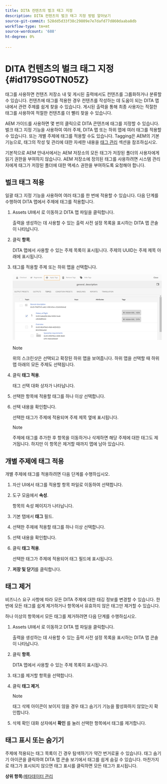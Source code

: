 ```yaml
---
title: DITA 컨텐츠의 벌크 태그 지정
description: DITA 컨텐츠의 벌크 태그 지정 방법 알아보기
source-git-commit: 528dd5d33f38c29809e7e7dafd77d860daaba8db
workflow-type: tm+mt
source-wordcount: '688'
ht-degree: 0%

---
```



# DITA 컨텐츠의 벌크 태그 지정 {#id179SG0TN05Z}

태그를 사용하면 컨텐츠 저장소 내 및 게시된 출력에서도 컨텐츠를 그룹화하거나 분류할 수 있습니다. 컨텐츠에 태그를 적용한 경우 컨텐츠를 작성하는 데 도움이 되는 DITA 맵 내에서 관련 주제를 쉽게 찾을 수 있습니다. 게시된 출력을 통해 최종 사용자는 적절한 태그를 사용하여 적절한 컨텐츠를 더 빨리 찾을 수 있습니다.

AEM 가이드를 사용하면 몇 번의 클릭으로 DITA 콘텐츠에 태그를 지정할 수 있습니다. 벌크 태그 지정 기능을 사용하여 여러 주제, DITA 맵 또는 하위 맵에 여러 태그를 적용할 수 있습니다. 또는 개별 주제에 태그를 적용할 수도 있습니다. Tagging은 AEM의 기본 기능으로, 태그의 작성 및 관리에 대한 자세한 내용을 [태그 관리](https://experienceleague.adobe.com/docs/experience-manager-cloud-service/sites/authoring/features/tags.html?lang=en) 섹션을 참조하십시오.

기본적으로 AEM 안내서에서는 AEM 저장소의 모든 태그가 저장된 폴더의 사용자에게 읽기 권한을 부여하지 않습니다. AEM 저장소에 정의된 태그를 사용하려면 시스템 관리자에게 태그가 저장된 폴더에 대한 액세스 권한을 부여하도록 요청해야 합니다.

## 벌크 태그 적용

일괄 태그 지정 기능을 사용하여 여러 태그를 한 번에 적용할 수 있습니다. 다음 단계를 수행하여 DITA 맵에서 주제에 태그를 적용합니다.

1. Assets UI에서 로 이동하고 DITA 맵 파일을 클릭합니다.

   출력을 생성하는 데 사용할 수 있는 출력 사전 설정 목록을 표시하는 DITA 맵 콘솔이 나타납니다.

1. 클릭 **항목**.

   DITA 맵에서 사용할 수 있는 주제 목록이 표시됩니다. 주제의 UUID는 주제 제목 아래에 표시됩니다.

1. 태그를 적용할 주제 또는 하위 맵을 선택합니다.

   ![](images/apply-tags-uuid.png)


   >[!NOTE]
   >
   > 위의 스크린샷은 선택되고 확장된 하위 맵을 보여줍니다. 하위 맵을 선택할 때 하위 맵 아래의 모든 주제도 선택됩니다.

1. 클릭 **태그 적용**.

   태그 선택 대화 상자가 나타납니다.

1. 선택한 항목에 적용할 태그를 하나 이상 선택합니다.

1. 선택 내용을 확인합니다.

   선택한 태그가 주제에 적용되며 주제 제목 옆에 표시됩니다.

   >[!NOTE]
   >
   > 주제에 태그를 추가한 후 항목을 이동하거나 삭제하면 해당 주제에 대한 태그도 제거됩니다. 하지만 이 항목은 제거할 때까지 맵에 남아 있습니다.


## 개별 주제에 태그 적용

개별 주제에 태그를 적용하려면 다음 단계를 수행하십시오.

1. 자산 UI에서 태그를 적용할 항목 파일로 이동하여 선택합니다.

1. 도구 모음에서 **속성**.

   항목의 속성 페이지가 나타납니다.

1. 기본 탭에서 **태그** 필드.

1. 선택한 주제에 적용할 태그를 하나 이상 선택합니다.

1. 선택 내용을 확인합니다.

1. 클릭 **태그 적용**.

   선택한 태그가 주제에 적용되어 태그 필드에 표시됩니다.

1. **저장 및 닫기**&#x200B;를 클릭합니다.


## 태그 제거

비즈니스 요구 사항에 따라 모든 DITA 주제에 대한 태깅 정보를 변경할 수 있습니다. 한 번에 모든 태그를 쉽게 제거하거나 항목에서 유효하지 않은 태그만 제거할 수 있습니다.

하나 이상의 항목에서 모든 태그를 제거하려면 다음 단계를 수행하십시오.

1. Assets UI에서 로 이동하고 DITA 맵 파일을 클릭합니다.

   출력을 생성하는 데 사용할 수 있는 출력 사전 설정 목록을 표시하는 DITA 맵 콘솔이 나타납니다.

1. 클릭 **항목**.

   DITA 맵에서 사용할 수 있는 주제 목록이 표시됩니다.

1. 태그를 제거할 항목을 선택합니다.

1. 클릭 **태그 제거**.

   >[!NOTE]
   >
   > 태그 삭제 아이콘이 보이지 않을 경우 태그 숨기기 기능을 활성화하지 않았는지 확인합니다.

1. 삭제 확인 대화 상자에서 **확인** 를 눌러 선택한 항목에서 태그를 제거합니다.


## 태그 표시 또는 숨기기

주제에 적용되는 태그 목록이 긴 경우 탐색하기가 약간 번거로울 수 있습니다. 태그 숨기기 아이콘을 클릭하여 DITA 맵 콘솔 보기에서 태그를 쉽게 숨길 수 있습니다. 마찬가지로 태그가 표시되지 않으면 태그 표시를 클릭하면 모든 태그가 표시됩니다.

**상위 항목:**[&#x200B;메타데이터 관리](manage-metadata.md)

